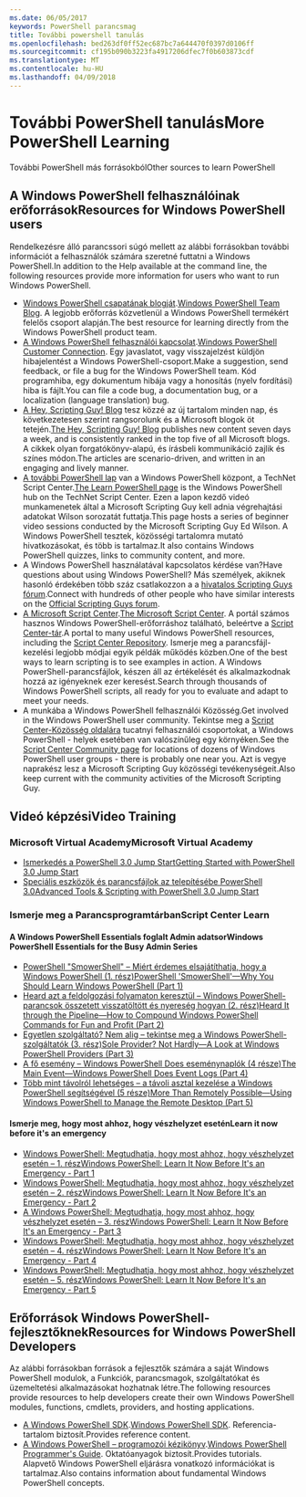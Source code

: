 ```yaml
---
ms.date: 06/05/2017
keywords: PowerShell parancsmag
title: További powershell tanulás
ms.openlocfilehash: bed263df0ff52ec687bc7a644470f0397d0106ff
ms.sourcegitcommit: cf195b090b3223fa4917206dfec7f0b603873cdf
ms.translationtype: MT
ms.contentlocale: hu-HU
ms.lasthandoff: 04/09/2018
---
```

# <a name="more-powershell-learning"></a><span data-ttu-id="4be73-103">További PowerShell tanulás</span><span class="sxs-lookup"><span data-stu-id="4be73-103">More PowerShell Learning</span></span>

<span data-ttu-id="4be73-104">További PowerShell más forrásokból</span><span class="sxs-lookup"><span data-stu-id="4be73-104">Other sources to learn PowerShell</span></span>

## <a name="resources-for-windows-powershell-users"></a><span data-ttu-id="4be73-105">A Windows PowerShell felhasználóinak erőforrások</span><span class="sxs-lookup"><span data-stu-id="4be73-105">Resources for Windows PowerShell users</span></span>

<span data-ttu-id="4be73-106">Rendelkezésre álló parancssori súgó mellett az alábbi forrásokban további információt a felhasználók számára szeretné futtatni a Windows PowerShell.</span><span class="sxs-lookup"><span data-stu-id="4be73-106">In addition to the Help available at the command line, the following resources provide more information for users who want to run Windows PowerShell.</span></span>

- <span data-ttu-id="4be73-107">[Windows PowerShell csapatának blogját](http://blogs.msdn.com/b/powershell/).</span><span class="sxs-lookup"><span data-stu-id="4be73-107">[Windows PowerShell Team Blog](http://blogs.msdn.com/b/powershell/).</span></span> <span data-ttu-id="4be73-108">A legjobb erőforrás közvetlenül a Windows PowerShell termékért felelős csoport alapján.</span><span class="sxs-lookup"><span data-stu-id="4be73-108">The best resource for learning directly from the Windows PowerShell product team.</span></span>
- <span data-ttu-id="4be73-109">[A Windows PowerShell felhasználói kapcsolat](http://Connect.Microsoft.com/PowerShell).</span><span class="sxs-lookup"><span data-stu-id="4be73-109">[Windows PowerShell Customer Connection](http://Connect.Microsoft.com/PowerShell).</span></span> <span data-ttu-id="4be73-110">Egy javaslatot, vagy visszajelzést küldjön hibajelentést a Windows PowerShell-csoport.</span><span class="sxs-lookup"><span data-stu-id="4be73-110">Make a suggestion, send feedback, or file a bug for the Windows PowerShell team.</span></span> <span data-ttu-id="4be73-111">Kód programhiba, egy dokumentum hibája vagy a honosítás (nyelv fordítási) hiba is fájlt.</span><span class="sxs-lookup"><span data-stu-id="4be73-111">You can file a code bug, a documentation bug, or a localization (language translation) bug.</span></span>
- <span data-ttu-id="4be73-112">[A Hey, Scripting Guy! Blog](https://blogs.technet.microsoft.com/heyscriptingguy/) tesz közzé az új tartalom minden nap, és következetesen szerint rangsorolunk és a Microsoft blogok öt tetején.</span><span class="sxs-lookup"><span data-stu-id="4be73-112">[The Hey, Scripting Guy! Blog](https://blogs.technet.microsoft.com/heyscriptingguy/) publishes new content seven days a week, and is consistently ranked in the top five of all Microsoft blogs.</span></span> <span data-ttu-id="4be73-113">A cikkek olyan forgatókönyv-alapú, és írásbeli kommunikáció zajlik és színes módon.</span><span class="sxs-lookup"><span data-stu-id="4be73-113">The articles are scenario-driven, and written in an engaging and lively manner.</span></span>
- <span data-ttu-id="4be73-114">[A további PowerShell lap](https://blogs.technet.microsoft.com/heyscriptingguy/2015/01/04/weekend-scripter-the-best-ways-to-learn-powershell/) van a Windows PowerShell központ, a TechNet Script Center.</span><span class="sxs-lookup"><span data-stu-id="4be73-114">[The Learn PowerShell page](https://blogs.technet.microsoft.com/heyscriptingguy/2015/01/04/weekend-scripter-the-best-ways-to-learn-powershell/) is the Windows PowerShell hub on the TechNet Script Center.</span></span> <span data-ttu-id="4be73-115">Ezen a lapon kezdő videó munkamenetek által a Microsoft Scripting Guy kell adnia végrehajtási adatokat Wilson sorozatát futtatja.</span><span class="sxs-lookup"><span data-stu-id="4be73-115">This page hosts a series of beginner video sessions conducted by the Microsoft Scripting Guy Ed Wilson.</span></span> <span data-ttu-id="4be73-116">A Windows PowerShell tesztek, közösségi tartalomra mutató hivatkozásokat, és több is tartalmaz.</span><span class="sxs-lookup"><span data-stu-id="4be73-116">It also contains Windows PowerShell quizzes, links to community content, and more.</span></span>
- <span data-ttu-id="4be73-117">A Windows PowerShell használatával kapcsolatos kérdése van?</span><span class="sxs-lookup"><span data-stu-id="4be73-117">Have questions about using Windows PowerShell?</span></span> <span data-ttu-id="4be73-118">Más személyek, akiknek hasonló érdekében több száz csatlakozzon a a [hivatalos Scripting Guys fórum](http://social.technet.microsoft.com/forums/itcg/threads/).</span><span class="sxs-lookup"><span data-stu-id="4be73-118">Connect with hundreds of other people who have similar interests on the [Official Scripting Guys forum](http://social.technet.microsoft.com/forums/itcg/threads/).</span></span>
- <span data-ttu-id="4be73-119">[A Microsoft Script Center](https://technet.microsoft.com/scriptcenter).</span><span class="sxs-lookup"><span data-stu-id="4be73-119">[The Microsoft Script Center](https://technet.microsoft.com/scriptcenter).</span></span> <span data-ttu-id="4be73-120">A portál számos hasznos Windows PowerShell-erőforráshoz található, beleértve a [Script Center-tár](http://gallery.technet.microsoft.com/scriptcenter/).</span><span class="sxs-lookup"><span data-stu-id="4be73-120">A portal to many useful Windows PowerShell resources, including the [Script Center Repository](http://gallery.technet.microsoft.com/scriptcenter/).</span></span> <span data-ttu-id="4be73-121">Ismerje meg a parancsfájl-kezelési legjobb módjai egyik példák működés közben.</span><span class="sxs-lookup"><span data-stu-id="4be73-121">One of the best ways to learn scripting is to see examples in action.</span></span> <span data-ttu-id="4be73-122">A Windows PowerShell-parancsfájlok, készen áll az értékelését és alkalmazkodnak hozzá az igényeknek ezer keresést.</span><span class="sxs-lookup"><span data-stu-id="4be73-122">Search through thousands of Windows PowerShell scripts, all ready for you to evaluate and adapt to meet your needs.</span></span>
- <span data-ttu-id="4be73-123">A munkába a Windows PowerShell felhasználói Közösség.</span><span class="sxs-lookup"><span data-stu-id="4be73-123">Get involved in the Windows PowerShell user community.</span></span> <span data-ttu-id="4be73-124">Tekintse meg a [Script Center-Közösség oldalára](https://technet.microsoft.com/scriptcenter/hh182567.aspx) tucatnyi felhasználói csoportokat, a Windows PowerShell - helyek esetében van valószínűleg egy környéken.</span><span class="sxs-lookup"><span data-stu-id="4be73-124">See the [Script Center Community page](https://technet.microsoft.com/scriptcenter/hh182567.aspx) for locations of dozens of Windows PowerShell user groups - there is probably one near you.</span></span> <span data-ttu-id="4be73-125">Azt is vegye naprakész lesz a Microsoft Scripting Guy közösségi tevékenységeit.</span><span class="sxs-lookup"><span data-stu-id="4be73-125">Also keep current with the community activities of the Microsoft Scripting Guy.</span></span>

## <a name="video-training"></a><span data-ttu-id="4be73-126">Videó képzési</span><span class="sxs-lookup"><span data-stu-id="4be73-126">Video Training</span></span>

### <a name="microsoft-virtual-academy"></a><span data-ttu-id="4be73-127">Microsoft Virtual Academy</span><span class="sxs-lookup"><span data-stu-id="4be73-127">Microsoft Virtual Academy</span></span>
- [<span data-ttu-id="4be73-128">Ismerkedés a PowerShell 3.0 Jump Start</span><span class="sxs-lookup"><span data-stu-id="4be73-128">Getting Started with PowerShell 3.0 Jump Start</span></span>](https://mva.microsoft.com/en-US/training-courses/getting-started-with-powershell-30-jump-start-8276)
- [<span data-ttu-id="4be73-129">Speciális eszközök és parancsfájlok az telepítésébe PowerShell 3.0</span><span class="sxs-lookup"><span data-stu-id="4be73-129">Advanced Tools & Scripting with PowerShell 3.0 Jump Start</span></span>](https://mva.microsoft.com/en-US/training-courses/advanced-tools-scripting-with-powershell-30-jump-start-8231)

### <a name="script-center-learn"></a><span data-ttu-id="4be73-130">Ismerje meg a Parancsprogramtárban</span><span class="sxs-lookup"><span data-stu-id="4be73-130">Script Center Learn</span></span>
#### <a name="windows-powershell-essentials-for-the-busy-admin-series"></a><span data-ttu-id="4be73-131">A Windows PowerShell Essentials foglalt Admin adatsor</span><span class="sxs-lookup"><span data-stu-id="4be73-131">Windows PowerShell Essentials for the Busy Admin Series</span></span>
- [<span data-ttu-id="4be73-132">PowerShell "SmowerShell" – Miért érdemes elsajátíthatja, hogy a Windows PowerShell &#40;1. rész&#41;</span><span class="sxs-lookup"><span data-stu-id="4be73-132">PowerShell 'SmowerShell'—Why You Should Learn Windows PowerShell &#40;Part 1&#41;</span></span>](http://dlbmodigital.microsoft.com/webcasts/wmv/23976_Dnl_L.wmv)
- [<span data-ttu-id="4be73-133">Heard azt a feldolgozási folyamaton keresztül – Windows PowerShell-parancsok összetett visszatöltött és nyereség hogyan &#40;2. rész&#41;</span><span class="sxs-lookup"><span data-stu-id="4be73-133">Heard It through the Pipeline—How to Compound Windows PowerShell Commands for Fun and Profit &#40;Part 2&#41;</span></span>](http://dlbmodigital.microsoft.com/webcasts/wmv/23977_Dnl_L.wmv)
- [<span data-ttu-id="4be73-134">Egyetlen szolgáltató? Nem alig – tekintse meg a Windows PowerShell-szolgáltatók &#40;3. rész&#41;</span><span class="sxs-lookup"><span data-stu-id="4be73-134">Sole Provider? Not Hardly—A Look at Windows PowerShell Providers &#40;Part 3&#41;</span></span>](http://dlbmodigital.microsoft.com/webcasts/wmv/23978_Dnl_L.wmv)
- [<span data-ttu-id="4be73-135">A fő esemény – Windows PowerShell Does eseménynaplók &#40;4 része&#41;</span><span class="sxs-lookup"><span data-stu-id="4be73-135">The Main Event—Windows PowerShell Does Event Logs &#40;Part 4&#41;</span></span>](http://dlbmodigital.microsoft.com/webcasts/wmv/23979_Dnl_L.wmv)
- [<span data-ttu-id="4be73-136">Több mint távolról lehetséges – a távoli asztal kezelése a Windows PowerShell segítségével &#40;5 része&#41;</span><span class="sxs-lookup"><span data-stu-id="4be73-136">More Than Remotely Possible—Using Windows PowerShell to Manage the Remote Desktop &#40;Part 5&#41;</span></span>](http://dlbmodigital.microsoft.com/webcasts/wmv/23980_Dnl_L.wmv)

#### <a name="learn-it-now-before-its-an-emergency"></a><span data-ttu-id="4be73-137">Ismerje meg, hogy most ahhoz, hogy vészhelyzet esetén</span><span class="sxs-lookup"><span data-stu-id="4be73-137">Learn it now before it's an emergency</span></span>
- [<span data-ttu-id="4be73-138">Windows PowerShell: Megtudhatja, hogy most ahhoz, hogy vészhelyzet esetén – 1. rész</span><span class="sxs-lookup"><span data-stu-id="4be73-138">Windows PowerShell: Learn It Now Before It's an Emergency - Part 1</span></span>](http://dlbmodigital.microsoft.com/webcasts/wmv/1032481530_Dnl_L.wmv)
- [<span data-ttu-id="4be73-139">Windows PowerShell: Megtudhatja, hogy most ahhoz, hogy vészhelyzet esetén – 2. rész</span><span class="sxs-lookup"><span data-stu-id="4be73-139">Windows PowerShell: Learn It Now Before It's an Emergency - Part 2</span></span>](http://dlbmodigital.microsoft.com/webcasts/wmv/1032481542_Dnl_L.wmv)
- [<span data-ttu-id="4be73-140">A Windows PowerShell: Megtudhatja, hogy most ahhoz, hogy vészhelyzet esetén – 3. rész</span><span class="sxs-lookup"><span data-stu-id="4be73-140">Windows PowerShell: Learn It Now Before It's an Emergency - Part 3</span></span>](http://dlbmodigital.microsoft.com/webcasts/wmv/1032481548_Dnl_L.wmv)
- [<span data-ttu-id="4be73-141">Windows PowerShell: Megtudhatja, hogy most ahhoz, hogy vészhelyzet esetén – 4. rész</span><span class="sxs-lookup"><span data-stu-id="4be73-141">Windows PowerShell: Learn It Now Before It's an Emergency - Part 4</span></span>](http://dlbmodigital.microsoft.com/webcasts/wmv/1032481552_Dnl_L.wmv)
- [<span data-ttu-id="4be73-142">Windows PowerShell: Megtudhatja, hogy most ahhoz, hogy vészhelyzet esetén – 5. rész</span><span class="sxs-lookup"><span data-stu-id="4be73-142">Windows PowerShell: Learn It Now Before It's an Emergency - Part 5</span></span>](http://dlbmodigital.microsoft.com/webcasts/wmv/1032481554_Dnl_L.wmv)

## <a name="resources-for-windows-powershell-developers"></a><span data-ttu-id="4be73-143">Erőforrások Windows PowerShell-fejlesztőknek</span><span class="sxs-lookup"><span data-stu-id="4be73-143">Resources for Windows PowerShell Developers</span></span>

<span data-ttu-id="4be73-144">Az alábbi forrásokban források a fejlesztők számára a saját Windows PowerShell modulok, a Funkciók, parancsmagok, szolgáltatókat és üzemeltetési alkalmazásokat hozhatnak létre.</span><span class="sxs-lookup"><span data-stu-id="4be73-144">The following resources provide resources to help developers create their own Windows PowerShell modules, functions, cmdlets, providers, and hosting applications.</span></span>

- <span data-ttu-id="4be73-145">[A Windows PowerShell SDK](http://go.microsoft.com/fwlink/p/?LinkID=89595).</span><span class="sxs-lookup"><span data-stu-id="4be73-145">[Windows PowerShell SDK](http://go.microsoft.com/fwlink/p/?LinkID=89595).</span></span> <span data-ttu-id="4be73-146">Referencia-tartalom biztosít.</span><span class="sxs-lookup"><span data-stu-id="4be73-146">Provides reference content.</span></span>
- <span data-ttu-id="4be73-147">[A Windows PowerShell – programozói kézikönyv](http://go.microsoft.com/fwlink/p/?LinkID=89596).</span><span class="sxs-lookup"><span data-stu-id="4be73-147">[Windows PowerShell Programmer's Guide](http://go.microsoft.com/fwlink/p/?LinkID=89596).</span></span> <span data-ttu-id="4be73-148">Oktatóanyagok biztosít.</span><span class="sxs-lookup"><span data-stu-id="4be73-148">Provides tutorials.</span></span> <span data-ttu-id="4be73-149">Alapvető Windows PowerShell eljárásra vonatkozó információkat is tartalmaz.</span><span class="sxs-lookup"><span data-stu-id="4be73-149">Also contains information about fundamental Windows PowerShell concepts.</span></span>